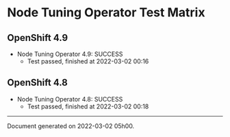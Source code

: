
Node Tuning Operator Test Matrix
================================

OpenShift 4.9
-------------



* Node Tuning Operator 4.9: SUCCESS
  - Test passed, finished at 2022-03-02 00:16

OpenShift 4.8
-------------



* Node Tuning Operator 4.8: SUCCESS
  - Test passed, finished at 2022-03-02 00:18

---
Document generated on 2022-03-02 05h00.
